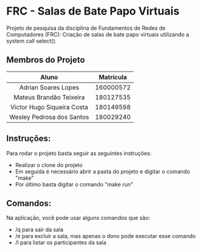 # FRC - Salas de Bate Papo Virtuais
Projeto de pesquisa da disciplina de Fundamentos de Redes de Computadores (FRC): Criação de salas de bate papo virtuais utilizando a system call select().

## Membros do Projeto

| Aluno                      | Matrícula |
|:--------------------------:|:---------:|
| Adrian Soares Lopes        | 160000572 |
| Mateus Brandão Teixeira    | 180127535 |
| Victor Hugo Siqueira Costa | 180149598 |
| Wesley Pedrosa dos Santos  | 180029240 |

## Instruções:

Para rodar o projeto basta seguir as seguintes instruções:
- Realizar o clone do projeto
- Em seguida é necessário abrir a pasta do projeto e digitar o comando "make"
- Por último basta digitar o comando "make run"

## Comandos:

Na aplicação, você pode usar alguns comandos que são:
- /q para sair da sala
- /e para excluir a sala, mas apenas o dono pode executar esse comando
- /l para listar os participantes da sala
